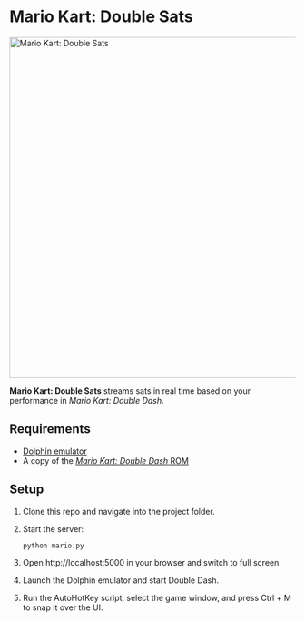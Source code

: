 # Mario Kart: Double Sats

<img src="https://i.imgur.com/xOA0P7T.png" alt="Mario Kart: Double Sats" width="600">

**Mario Kart: Double Sats** streams sats in real time based on your performance in *Mario Kart: Double Dash*.

## Requirements

- [Dolphin emulator](https://dolphin-emu.org/download/)
- A copy of the [*Mario Kart: Double Dash* ROM](https://romsfun.com/download/mario-kart-double-dash-27533/6)

## Setup

1. Clone this repo and navigate into the project folder.
   
2. Start the server:
   ```bash
   python mario.py
   
3. Open http://localhost:5000 in your browser and switch to full screen.

4. Launch the Dolphin emulator and start Double Dash.

5. Run the AutoHotKey script, select the game window, and press Ctrl + M to snap it over the UI.
